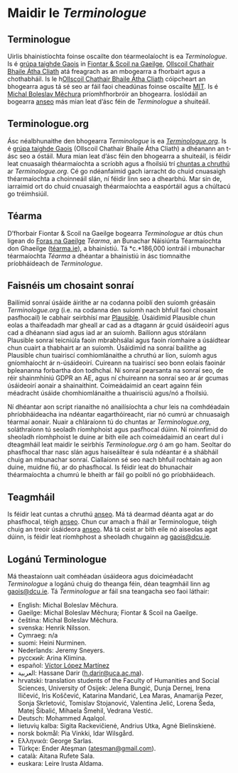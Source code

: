 # Maidir le *Terminologue*

## Terminologue

Uirlis bhainistíochta foinse oscailte don téarmeolaíocht is ea *Terminologue*. Is é [grúpa taighde Gaois](https://www.gaois.ie/ga/) in [Fiontar & Scoil na Gaeilge](https://www.dcu.ie/fiontar_scoilnagaeilge/gaeilge/index.shtml), [Ollscoil Chathair Bhaile Átha Cliath](https://www.dcu.ie/) atá freagrach as an mbogearra a fhorbairt agus a chothabháil. Is le h[Ollscoil Chathair Bhaile Átha Cliath](https://www.dcu.ie/) cóipcheart an bhogearra agus tá sé seo ar fáil faoi cheadúnas foinse oscailte [MIT](https://opensource.org/licenses/MIT). Is é [Michal Boleslav Měchura](https://michmech.github.io/) príomhfhorbróir an bhogearra. Íoslódáil an bogearra [anseo](https://github.com/gaois/terminologue) más mian leat d’ásc féin de *Terminologue* a shuiteáil.

## Terminologue.org

Ásc néalbhunaithe den bhogearra *Terminologue* is ea *[Terminologue.org](https://www.terminologue.org/)*. Is é [grúpa taighde Gaois](https://www.gaois.ie/ga/) (Ollscoil Chathair Bhaile Átha Cliath) a dhéanann an t-ásc seo a óstáil. Mura mian leat d’ásc féin den bhogearra a shuiteáil, is féidir leat cnuasaigh théarmaíochta a scríobh agus a fhoilsiú trí [chuntas a chruthú](/signup/) ar *Terminologue.org*. Cé go ndéanfaimid gach iarracht do chuid cnuasaigh théarmaíochta a choinneáil slán, ní féidir linn seo a dhearbhú. Mar sin de, iarraimid ort do chuid cnuasaigh théarmaíochta a easpórtáil agus a chúltacú go tréimhsiúil.

## Téarma

D’fhorbair Fiontar & Scoil na Gaeilge bogearra *Terminologue* ar dtús chun ligean do [Foras na Gaeilge](https://www.forasnagaeilge.ie/) *Téarma*, an Bunachar Náisiúnta Téarmaíochta don Ghaeilge ([téarma.ie](https://www.tearma.ie/)), a bhainistiú. Tá *c.*186,000 iontráil i mbunachar téarmaíochta *Téarma* a dhéantar a bhainistiú in ásc tiomnaithe príobháideach de *Terminologue*.

## Faisnéis um chosaint sonraí

Bailímid sonraí úsáide áirithe ar na codanna poiblí den suíomh gréasáin *Terminologue.org* (i.e. na codanna den suíomh nach bhfuil faoi chosaint pasfhocail) le cabhair seirbhísí mar [Plausible](https://plausible.io). Úsáidimid Plausible chun eolas a thaifeadadh mar gheall ar cad as a dtagann ár gcuid úsáideoirí agus cad a dhéanann siad agus iad ar an suíomh. Bailíonn agus stórálann Plausible sonraí teicniúla faoin mbrabhsálaí agus faoin ríomhaire a úsáidtear chun cuairt a thabhairt ar an suíomh. Úsáidimid na sonraí bailithe ag Plausible chun tuairiscí comhiomlánaithe a chruthú ar líon, suíomh agus gníomhaíocht ár n-úsáideoirí. Cuireann na tuairiscí seo bonn eolais faoinár bpleananna forbartha don todhchaí. Ní sonraí pearsanta na sonraí seo, de réir shainmhíniú GDPR an AE, agus ní chuireann na sonraí seo ar ár gcumas úsáideoirí aonair a shainaithint. Coimeádaimid an ceart againn féin méadracht úsáide chomhiomlánaithe a thuairisciú agus/nó a fhoilsiú.

Ní dhéantar aon script rianaithe nó anailísíochta a chur leis na comhdéadain phríobháideacha ina ndéantar eagarthóireacht, riar nó cumrú ar chnuasaigh téarmaí aonair. Nuair a chláraíonn tú do chuntas ar *Terminologue.org*, soláthraíonn tú seoladh ríomhphoist agus pasfhocal dúinn. Ní roinnfimid do sheoladh ríomhphoist le duine ar bith eile ach coimeádaimid an ceart dul i dteagmháil leat maidir le seirbhís *Terminologue.org* ó am go ham. Seoltar do phasfhocal thar nasc slán agus haiseáiltear é sula ndéantar é a shábháil chuig an mbunachar sonraí. Ciallaíonn sé seo nach bhfuil rochtain ag aon duine, muidne fiú, ar do phasfhocal. Is féidir leat do bhunachair théarmaíochta a chumrú le bheith ar fáil go poiblí nó go príobháideach.

## Teagmháil

Is féidir leat cuntas a chruthú [anseo](/signup/). Má tá dearmad déanta agat ar do phasfhocal, téigh [anseo](/forgotpwd/). Chun cur amach a fháil ar Terminologue, téigh chuig an treoir úsáideora [anseo](/docs/intro.ga/). Má tá ceist ar bith eile nó aiseolas agat dúinn, is féidir leat ríomhphost a sheoladh chugainn ag <gaois@dcu.ie>.

## Logánú Terminologue

Má theastaíonn uait comhéadan úsáideora agus doiciméadacht *Terminologue* a logánú chuig do theanga féin, déan teagmháil linn ag <gaois@dcu.ie>. Tá *Terminologue* ar fáil sna teangacha seo faoi láthair:

- English: Michal Boleslav Měchura.
- Gaeilge: Michal Boleslav Měchura; Fiontar & Scoil na Gaeilge.
- čeština: Michal Boleslav Měchura.
- svenska: Henrik Nilsson.
- Cymraeg: n/a
- suomi: Heini Nurminen.
- Nederlands: Jeremy Sneyers.
- русский: Arina Klimina.
- español: [Víctor López Martínez](https://www.linkedin.com/in/translatorvictorlopez/)
- العربية: Hassane Darir (<h.darir@uca.ac.ma>).
- hrvatski: translation students of the Faculty of Humanities and Social Sciences, University of Osijek: Jelena Bungić, Dunja Dernej, Irena Iličević, Iris Koščević, Katarina Mandarić, Lea Maras, Anamarija Pezer, Sonja Skrletović, Tomislav Stojanović, Valentina Jelić, Lorena Šeda, Matej Šibalić, Mihaela Šmehil, Vedrana Vestić.
- Deutsch: Mohammed Aqalqol.
- lietuvių kalba: Sigita Rackevičienė, Andrius Utka, Agnė Bielinskienė.
- norsk bokmål: Pia Vinkki, Idar Wilsgård.
- Ελληνικά: George Sarlas.
- Türkçe: Ender Ateşman (<atesman@gmail.com>).
- català: Aitana Rufete Sala.
- euskara: Leire Irusta Aldama.
